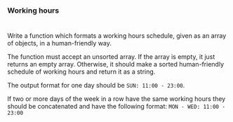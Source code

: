 ### Working hours

#

Write a function which formats a working hours schedule, given as an array of objects, in a human-friendly way.

The function must accept an unsorted array. If the array is empty, it just returns an empty array. Otherwise, it should make a sorted human-friendly schedule of working hours and return it as a string.

The output format for one day should be `SUN: 11:00 - 23:00`.

If two or more days of the week in a row have the same working hours they should be concatenated and have the following format:
`MON - WED: 11:00 - 23:00`
